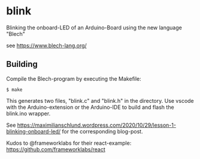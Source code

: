 # blink
Blinking the onboard-LED of an Arduino-Board using the new language "Blech"

see https://www.blech-lang.org/ 

## Building
Compile the Blech-program by executing the Makefile:
```
$ make
```
This generates two files, "blink.c" and "blink.h" in the directory.
Use vscode with the Arduino-extension or the Arduino-IDE to build and flash the blink.ino wrapper.

See https://maximilianschlund.wordpress.com/2020/10/29/lesson-1-blinking-onboard-led/ for the corresponding blog-post.

Kudos to @frameworklabs for their react-example: https://github.com/frameworklabs/react
